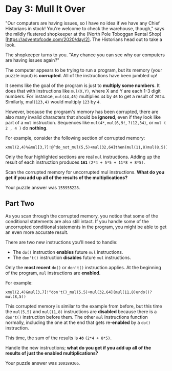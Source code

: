 # Day 3: Mull It Over

"Our computers are having issues, so I have no idea if we have any Chief Historians in stock! You're welcome to check the warehouse, though," says the mildly flustered shopkeeper at the (North Pole Toboggan Rental Shop)[https://adventofcode.com/2020/day/2]. The Historians head out to take a look.

The shopkeeper turns to you. "Any chance you can see why our computers are having issues again?"

The computer appears to be trying to run a program, but its memory (your puzzle input) is **corrupted**. All of the instructions have been jumbled up!

It seems like the goal of the program is just to **multiply some numbers**. It does that with instructions like `mul(X,Y)`, where X and Y are each 1-3 digit numbers. For instance, `mul(44,46)` multiplies `44` by `46` to get a result of `2024`. Similarly, mul`(123,4)` would multiply `123` by `4`.

However, because the program's memory has been corrupted, there are also many invalid characters that should be **ignored**, even if they look like part of a `mul` instruction. Sequences like `mul(4*`, `mul(6,9!`, `?(12,34)`, or `mul ( 2 , 4 )` do **nothing**.

For example, consider the following section of corrupted memory:

```
xmul(2,4)%&mul[3,7]!@^do_not_mul(5,5)+mul(32,64]then(mul(11,8)mul(8,5))
```

Only the four highlighted sections are real `mul` instructions. Adding up the result of each instruction produces **`161`** `(2*4 + 5*5 + 11*8 + 8*5)`.

Scan the corrupted memory for uncorrupted mul instructions. **What do you get if you add up all of the results of the multiplications?**

Your puzzle answer was `155955228`.

## Part Two

As you scan through the corrupted memory, you notice that some of the conditional statements are also still intact. If you handle some of the uncorrupted conditional statements in the program, you might be able to get an even more accurate result.

There are two new instructions you'll need to handle:

- The `do()` instruction **enables** future `mul` instructions.
- The `don't()` instruction **disables** future `mul` instructions.

Only the **most recent** `do()` or `don't()` instruction applies. At the beginning of the program, `mul` instructions are **enabled**.

For example:

```
xmul(2,4)&mul[3,7]!^don't()_mul(5,5)+mul(32,64](mul(11,8)undo()?mul(8,5))
```

This corrupted memory is similar to the example from before, but this time the `mul(5,5)` and `mul(11,8)` instructions are **disabled** because there is a `don't()` instruction before them. The other `mul` instructions function normally, including the one at the end that gets re-**enabled** by a `do()` instruction.

This time, the sum of the results is **`48`** `(2*4 + 8*5)`.

Handle the new instructions; **what do you get if you add up all of the results of just the enabled multiplications?**

Your puzzle answer was `100189366`.

